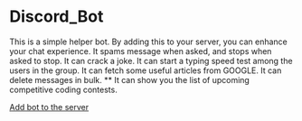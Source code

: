 # Discord_Bot
This is a simple helper bot. By adding this to your server, you can enhance your chat experience.
It spams message when asked, and stops when asked to stop.
It can crack a joke.
It can start a typing speed test among the users in the group.
It can fetch some useful articles from GOOGLE.
It can delete messages in bulk.
** It can show you the list of upcoming competitive coding contests. 

[Add bot to the server](https://discord.com/api/oauth2/authorize?client_id=812696302055850075&permissions=0&scope=bot)
